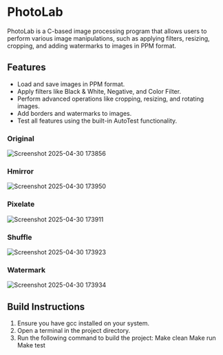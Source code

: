 # PhotoLab

PhotoLab is a C-based image processing program that allows users to perform various image manipulations, such as applying filters, resizing, cropping,
and adding watermarks to images in PPM format.

## Features

- Load and save images in PPM format.
- Apply filters like Black & White, Negative, and Color Filter.
- Perform advanced operations like cropping, resizing, and rotating images.
- Add borders and watermarks to images.
- Test all features using the built-in AutoTest functionality.

### Original 

![Screenshot 2025-04-30 173856](https://github.com/user-attachments/assets/693e47d0-49b4-42e3-b354-f131c7f87d16)

### Hmirror

![Screenshot 2025-04-30 173950](https://github.com/user-attachments/assets/431c782d-d93e-46b0-930e-f5884a970093)

### Pixelate

![Screenshot 2025-04-30 173911](https://github.com/user-attachments/assets/f014256b-eb8a-4e10-8b02-19df083a0c47)

### Shuffle

![Screenshot 2025-04-30 173923](https://github.com/user-attachments/assets/d02d2403-ef9e-4809-8d56-7e0a584998c6)

### Watermark

![Screenshot 2025-04-30 173934](https://github.com/user-attachments/assets/3f06ae4e-c0ba-4477-9cf9-5c1355515494)


## Build Instructions

1. Ensure you have gcc installed on your system.
2. Open a terminal in the project directory.
3. Run the following command to build the project:
  Make clean
  Make run
  Make test




